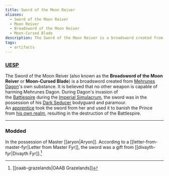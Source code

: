 ```yaml
---
title: Sword of the Moon Reiver
aliases:
  - Sword of the Moon Reiver
  - Moon Reiver
  - Broadsword of the Moon Reiver
  - Moon-Cursed Blade
description: The Sword of the Moon Reiver is a broadsword created from Mehrunes Dagon's own substance.
tags:
  - artifacts
---
```

### [UESP](https://en.uesp.net/wiki/Lore:Sword_of_the_Moon_Reiver)
The Sword of the Moon Reiver (also known as the **Broadsword of the Moon Reiver** or **Moon-Cursed Blade**) is a broadsword created from [Mehrunes Dagon](https://en.uesp.net/wiki/Lore:Mehrunes_Dagon "Lore:Mehrunes Dagon")'s own substance. It is believed that no other weapon is capable of harming Mehrunes Dagon. During Dagon's invasion of the [Battlespire](https://en.uesp.net/wiki/Lore:Battlespire "Lore:Battlespire") during the [Imperial Simulacrum](https://en.uesp.net/wiki/Lore:Imperial_Simulacrum "Lore:Imperial Simulacrum"), the sword was in the possession of his [Dark Seducer](https://en.uesp.net/wiki/Lore:Dark_Seducer "Lore:Dark Seducer") bodyguard and paramour. An [apprentice](https://en.uesp.net/wiki/Lore:Apprentice "Lore:Apprentice") took the sword from her and used it to banish the Prince from [his own realm](https://en.uesp.net/wiki/Lore:Dagon%27s_Hunting_Lodge "Lore:Dagon's Hunting Lodge"), resulting in the destruction of the Battlespire.

***
### Modded
In the possession of Master [[aryon|Aryon]]. According to a [[letter-from-master-fyr|Letter from Master Fyr]], the sword was a gift from [[divayth-fyr|Divayth Fyr]].[^1]

[^1]: [[oaab-grazelands|OAAB Grazelands]]